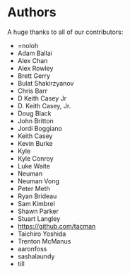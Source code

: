 Authors
=======

A huge thanks to all of our contributors:


- =noloh 
- Adam Ballai 
- Alex Chan 
- Alex Rowley 
- Brett Gerry 
- Bulat Shakirzyanov 
- Chris Barr 
- D Keith Casey Jr 
- D. Keith Casey, Jr. 
- Doug Black 
- John Britton 
- Jordi Boggiano 
- Keith Casey 
- Kevin Burke 
- Kyle 
- Kyle Conroy 
- Luke Waite 
- Neuman 
- Neuman Vong 
- Peter Meth 
- Ryan Brideau 
- Sam Kimbrel 
- Shawn Parker 
- Stuart Langley 
- https://github.com/tacman
- Taichiro Yoshida 
- Trenton McManus 
- aaronfoss 
- sashalaundy 
- till 
